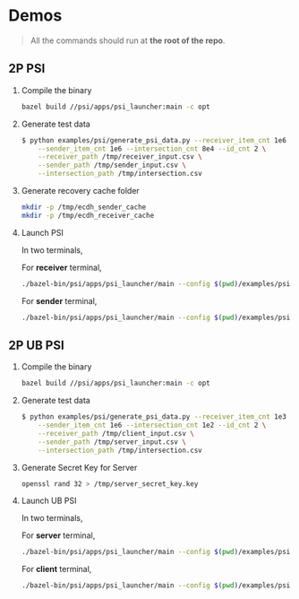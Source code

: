 # Demos

> All the commands should run at **the root of the repo**.

## 2P PSI

1. Compile the binary

    ```bash
    bazel build //psi/apps/psi_launcher:main -c opt
    ```

2. Generate test data

    ```bash
    $ python examples/psi/generate_psi_data.py --receiver_item_cnt 1e6 \
        --sender_item_cnt 1e6 --intersection_cnt 8e4 --id_cnt 2 \
        --receiver_path /tmp/receiver_input.csv \
        --sender_path /tmp/sender_input.csv \
        --intersection_path /tmp/intersection.csv
    ```

3. Generate recovery cache folder

    ```bash
    mkdir -p /tmp/ecdh_sender_cache
    mkdir -p /tmp/ecdh_receiver_cache

    ```

4. Launch PSI

    In two terminals,

    For **receiver** terminal,

    ```bash
    ./bazel-bin/psi/apps/psi_launcher/main --config $(pwd)/examples/psi/config/ecdh_receiver_recovery.json
    ```

    For **sender** terminal,

    ```bash
    ./bazel-bin/psi/apps/psi_launcher/main --config $(pwd)/examples/psi/config/ecdh_sender_recovery.json
    ```

## 2P UB PSI

1. Compile the binary

    ```bash
    bazel build //psi/apps/psi_launcher:main -c opt
    ```

2. Generate test data

    ```bash
    $ python examples/psi/generate_psi_data.py --receiver_item_cnt 1e3 \
        --sender_item_cnt 1e6 --intersection_cnt 1e2 --id_cnt 2 \
        --receiver_path /tmp/client_input.csv \
        --sender_path /tmp/server_input.csv \
        --intersection_path /tmp/intersection.csv
    ```

3. Generate Secret Key for Server

    ```bash
    openssl rand 32 > /tmp/server_secret_key.key
    ```

4. Launch UB PSI

    In two terminals,

    For **server** terminal,

    ```bash
    ./bazel-bin/psi/apps/psi_launcher/main --config $(pwd)/examples/psi/config/ecdh_server_full.json
    ```

    For **client** terminal,

    ```bash
    ./bazel-bin/psi/apps/psi_launcher/main --config $(pwd)/examples/psi/config/ecdh_client_full.json
    ```
